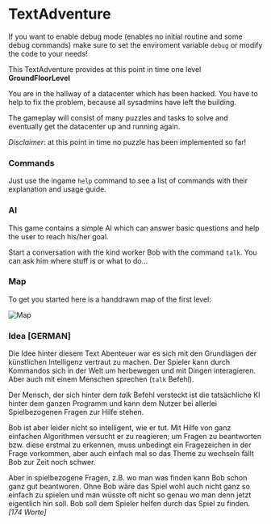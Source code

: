 # TextAdventure

If you want to enable debug mode (enables no initial routine and some debug commands) make sure to set
the enviroment variable `debug` or modify the code to your needs!


This TextAdventure provides at this point in time one level **GroundFloorLevel**

You are in the hallway of a datacenter which has been hacked. You have to help to fix the problem,
because all sysadmins have left the building.

The gameplay will consist of many puzzles and tasks to solve and eventually get the datacenter up and running again.


*Disclaimer*: at this point in time no puzzle has been implemented so far!


### Commands

Just use the ingame `help` command to see a list of commands with their explanation and usage guide.

### AI

This game contains a simple AI which can answer basic questions and help the user to reach his/her goal.

Start a conversation with the kind worker Bob with the command `talk`. You can ask him where stuff is or what to do...

### Map

To get you started here is a handdrawn map of the first level:

![Map](https://i.imgur.com/J7EDgxAh.jpg)


### Idea [GERMAN]

Die Idee hinter diesem Text Abenteuer war es sich mit den Grundlagen der künstlichen Intelligenz vertraut zu machen.
 Der Spieler kann durch Kommandos sich in der Welt um herbewegen und mit Dingen interagieren. Aber auch mit einem
 Menschen sprechen (`talk` Befehl).

Der Mensch, der sich hinter dem _talk_ Befehl versteckt ist die tatsächliche KI hinter dem ganzen Programm und kann
 dem Nutzer bei allerlei Spielbezogenen Fragen zur Hilfe stehen.

Bob ist aber leider nicht so intelligent, wie er tut. Mit Hilfe von ganz einfachen Algorithmen versucht er zu reagieren;
 um Fragen zu beantworten bzw. diese erstmal zu erkennen, muss unbedingt ein Fragezeichen in der Frage vorkommen,
 aber auch einfach mal so das Theme zu wechseln fällt Bob zur Zeit noch schwer.

Aber in spielbezogene Fragen, z.B. wo man was finden kann Bob schon ganz gut beantworen.
 Ohne Bob wäre das Spiel wohl auch nicht ganz so einfach zu spielen und man wüsste oft nicht so genau
 wo man denn jetzt eigentlich hin soll. Bob soll dem Spieler helfen durch das Spiel zu finden. _[174 Worte]_